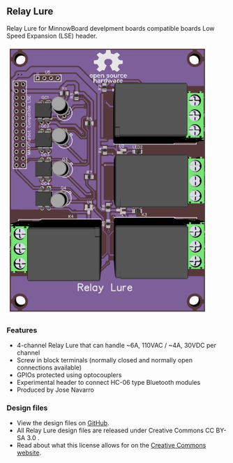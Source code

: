 ## Relay Lure

Relay Lure for MinnowBoard develpment boards compatible boards Low Speed Expansion (LSE) header.

![Relay Lure](pages/relay-lure/Relay_lure.png)

### Features

- 4-channel Relay Lure that can handle ~6A, 110VAC / ~4A, 30VDC per channel
- Screw in block terminals (normally closed and normally open connections available)
- GPIOs protected using optocouplers
- Experimental header to connect HC-06 type Bluetooth modules
- Produced by Jose Navarro

### Design files

- View the design files on [GitHub](https://github.com/MinnowBoard-org/design-files/tree/master/expansion-boards-lures). 
- All Relay Lure design files are released under Creative Commons CC BY-SA 3.0 . 
- Read about what this license allows for on the [Creative Commons website](https://creativecommons.org/licenses/by-sa/3.0/).
